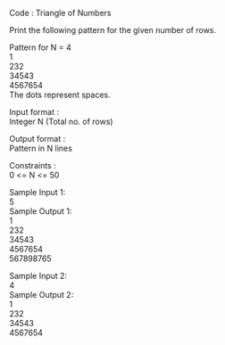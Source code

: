 Code : Triangle of Numbers



Print the following pattern for the given number of rows.            

Pattern for N = 4            
           1               
          232            
         34543           
        4567654         
The dots represent spaces.          

Input format :        
Integer N (Total no. of rows)          

Output format :          
Pattern in N lines        

Constraints :       
0 <= N <= 50         

Sample Input 1:        
5        
Sample Output 1:       
       1     
      232       
     34543           
    4567654        
   567898765        
   
Sample Input 2:     
4      
Sample Output 2:      
        1       
       232     
      34543      
     4567654        
     
     
